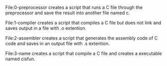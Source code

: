 File:0-preprocessor creates a script that runs a C file through the preprocessor and save the result into another file named c.

File:1-compiler creates a script that compiles a C file but does not link and saves output in a file with .o extention.

File:2-assembler creates a script that generates the assembly code of C code and saves in an output file with .s extention.

File:3-name creates a script that compile a C file and creates a executable named cisfun.
